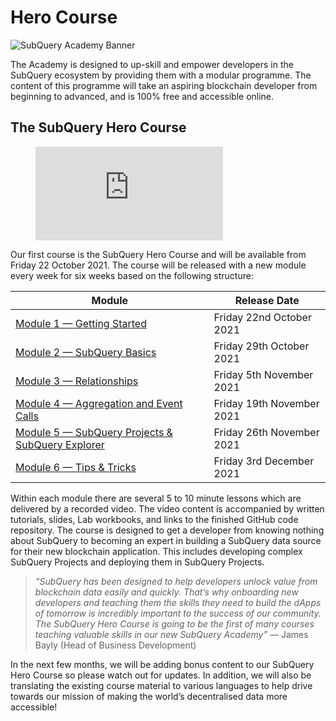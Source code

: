 # Hero Course

![SubQuery Academy Banner](/assets/img/academy.png)

The Academy is designed to up-skill and empower developers in the SubQuery ecosystem by providing them with a modular programme. The content of this programme will take an aspiring blockchain developer from beginning to advanced, and is 100% free and accessible online.

## The SubQuery Hero Course

<figure class="video_container">
  <iframe src="https://www.youtube.com/embed/LgkXd4f3WKg" frameborder="0" allowfullscreen="true"></iframe>
</figure>

Our first course is the SubQuery Hero Course and will be available from Friday 22 October 2021. The course will be released with a new module every week for six weeks based on the following structure:

| Module                                                                         | Release Date              |
| ------------------------------------------------------------------------------ | ------------------------- |
| [Module 1 — Getting Started](/academy/herocourse/module1)                      | Friday 22nd October 2021  |
| [Module 2 — SubQuery Basics](/academy/herocourse/module2)                      | Friday 29th October 2021  |
| [Module 3 — Relationships](/academy/herocourse/module3)                        | Friday 5th November 2021  |
| [Module 4 — Aggregation and Event Calls](/academy/herocourse/module4)          | Friday 19th November 2021 |
| [Module 5 — SubQuery Projects & SubQuery Explorer](/academy/herocourse/module5)| Friday 26th November 2021 |
| [Module 6 — Tips & Tricks](/academy/herocourse/module6)                        | Friday 3rd December 2021  |

Within each module there are several 5 to 10 minute lessons which are delivered by a recorded video. The video content is accompanied by written tutorials, slides, Lab workbooks, and links to the finished GitHub code repository. The course is designed to get a developer from knowing nothing about SubQuery to becoming an expert in building a SubQuery data source for their new blockchain application. This includes developing complex SubQuery Projects and deploying them in SubQuery Projects.

> _“SubQuery has been designed to help developers unlock value from blockchain data easily and quickly. That’s why onboarding new developers and teaching them the skills they need to build the dApps of tomorrow is incredibly important to the success of our community. The SubQuery Hero Course is going to be the first of many courses teaching valuable skills in our new SubQuery Academy”_ — James Bayly (Head of Business Development)

In the next few months, we will be adding bonus content to our SubQuery Hero Course so please watch out for updates. In addition, we will also be translating the existing course material to various languages to help drive towards our mission of making the world’s decentralised data more accessible!

